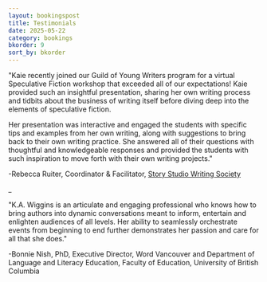 ```yaml
---
layout: bookingspost
title: Testimonials
date: 2025-05-22
category: bookings
bkorder: 9
sort_by: bkorder
---
```


"Kaie recently joined our Guild of Young Writers program for a virtual Speculative Fiction workshop that exceeded all of our expectations! Kaie provided such an insightful presentation, sharing her own writing process and tidbits about the business of writing itself before diving deep into the elements of speculative fiction.

Her presentation was interactive and engaged the students with specific tips and examples from her own writing, along with suggestions to bring back to their own writing practice. She answered all of their questions with thoughtful and knowledgeable responses and provided the students with such inspiration to move forth with their own writing projects."

-Rebecca Ruiter, Coordinator & Facilitator, [Story Studio Writing Society](storystudio.ca)

_

"K.A. Wiggins is an articulate and engaging professional who knows how to bring authors into dynamic conversations meant to inform, entertain and enlighten audiences of all levels. Her ability to seamlessly orchestrate events from beginning to end further demonstrates her passion and care for all that she does."

-Bonnie Nish, PhD, Executive Director, Word Vancouver and Department of Language and Literacy Education, Faculty of Education, University of British Columbia

